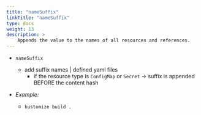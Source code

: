 ```yaml
---
title: "nameSuffix"
linkTitle: "nameSuffix"
type: docs
weight: 13
description: >
    Appends the value to the names of all resources and references.
---
```


* `nameSuffix`
  * add suffix names | defined yaml files
    * if the resource type is `ConfigMap` or `Secret` -> suffix is appended BEFORE the content hash 

* _Example:_
  * `kustomize build .`
